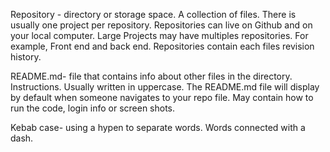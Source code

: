 Repository - directory or storage space. A collection of files. There is usually one project per repository. 
Repositories can live on Github and on your local computer. Large Projects may have multiples repositories. For example, Front end and back end.
Repositories contain each files revision history.

README.md- file that contains info about other files in the directory. Instructions. Usually written in uppercase. The README.md file will display by default when someone navigates to your repo file.
May contain how to run the code, login info or screen shots.

Kebab case- using a hypen to separate words. Words connected with a dash.

